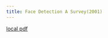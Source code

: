 ```yaml
---
title: Face Detection A Survey(2001)
---
```


[local pdf](../../../pdfs/2001-Face-Detection-A-Survey.pdf)